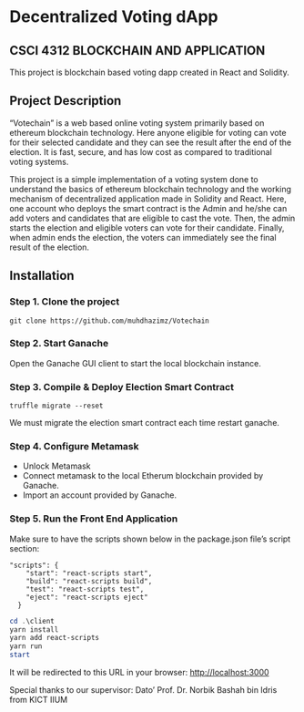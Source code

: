 # Decentralized Voting dApp

## CSCI 4312 BLOCKCHAIN AND APPLICATION

This project is blockchain based voting dapp created in React and Solidity.

## Project Description

“Votechain” is a web based online voting system primarily based on ethereum blockchain technology. Here anyone eligible for voting can vote for their selected candidate and they can see the result after the end of the election. It is fast, secure, and has low cost as compared to traditional voting systems.

This project is a simple implementation of a voting system done to understand the basics of ethereum blockchain technology and the working mechanism of decentralized application made in Solidity and React. Here, one account who deploys the smart contract is the Admin and he/she can add voters and candidates that are eligible to cast the vote.  Then, the admin starts the election and eligible voters can vote for their candidate. Finally, when admin ends the election, the voters can immediately see the final result of the election.

## Installation

### Step 1. Clone the project

```git clone https://github.com/muhdhazimz/Votechain```

### Step 2. Start Ganache

Open the Ganache GUI client to start the local blockchain instance.

### Step 3. Compile & Deploy Election Smart Contract

```truffle migrate --reset```

We must migrate the election smart contract each time restart ganache.

### Step 4. Configure Metamask

- Unlock Metamask
- Connect metamask to the local Etherum blockchain provided by Ganache.
- Import an account provided by Ganache.

### Step 5. Run the Front End Application

Make sure to have the scripts shown below in the package.json file’s script section:

```
"scripts": {
    "start": "react-scripts start",
    "build": "react-scripts build",
    "test": "react-scripts test",
    "eject": "react-scripts eject"
  }
```

```powershell
cd .\client
yarn install
yarn add react-scripts
yarn run
start
```

It will be redirected to this URL in your browser: <http://localhost:3000>

Special thanks to our supervisor: Dato’ Prof. Dr. Norbik Bashah bin Idris from KICT IIUM
